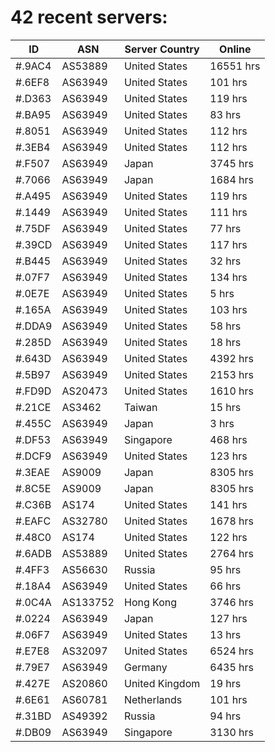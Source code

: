 # 42 recent servers:

| ID | ASN | Server Country | Online |
| ------ | ------ | ------ | ------ |
| #.9AC4 | AS53889 | United States | 16551 hrs |
| #.6EF8 | AS63949 | United States | 101 hrs |
| #.D363 | AS63949 | United States | 119 hrs |
| #.BA95 | AS63949 | United States | 83 hrs |
| #.8051 | AS63949 | United States | 112 hrs |
| #.3EB4 | AS63949 | United States | 112 hrs |
| #.F507 | AS63949 | Japan | 3745 hrs |
| #.7066 | AS63949 | Japan | 1684 hrs |
| #.A495 | AS63949 | United States | 119 hrs |
| #.1449 | AS63949 | United States | 111 hrs |
| #.75DF | AS63949 | United States | 77 hrs |
| #.39CD | AS63949 | United States | 117 hrs |
| #.B445 | AS63949 | United States | 32 hrs |
| #.07F7 | AS63949 | United States | 134 hrs |
| #.0E7E | AS63949 | United States | 5 hrs |
| #.165A | AS63949 | United States | 103 hrs |
| #.DDA9 | AS63949 | United States | 58 hrs |
| #.285D | AS63949 | United States | 18 hrs |
| #.643D | AS63949 | United States | 4392 hrs |
| #.5B97 | AS63949 | United States | 2153 hrs |
| #.FD9D | AS20473 | United States | 1610 hrs |
| #.21CE | AS3462 | Taiwan | 15 hrs |
| #.455C | AS63949 | Japan | 3 hrs |
| #.DF53 | AS63949 | Singapore | 468 hrs |
| #.DCF9 | AS63949 | United States | 123 hrs |
| #.3EAE | AS9009 | Japan | 8305 hrs |
| #.8C5E | AS9009 | Japan | 8305 hrs |
| #.C36B | AS174 | United States | 141 hrs |
| #.EAFC | AS32780 | United States | 1678 hrs |
| #.48C0 | AS174 | United States | 122 hrs |
| #.6ADB | AS53889 | United States | 2764 hrs |
| #.4FF3 | AS56630 | Russia | 95 hrs |
| #.18A4 | AS63949 | United States | 66 hrs |
| #.0C4A | AS133752 | Hong Kong | 3746 hrs |
| #.0224 | AS63949 | Japan | 127 hrs |
| #.06F7 | AS63949 | United States | 13 hrs |
| #.E7E8 | AS32097 | United States | 6524 hrs |
| #.79E7 | AS63949 | Germany | 6435 hrs |
| #.427E | AS20860 | United Kingdom | 19 hrs |
| #.6E61 | AS60781 | Netherlands | 101 hrs |
| #.31BD | AS49392 | Russia | 94 hrs |
| #.DB09 | AS63949 | Singapore | 3130 hrs |

